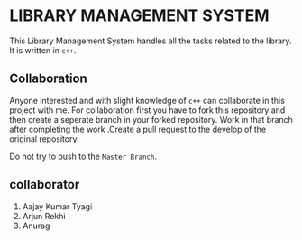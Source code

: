 # LIBRARY MANAGEMENT SYSTEM

This Library Management System  handles all the tasks related to the library. It is  written in `c++`.



## Collaboration
Anyone interested  and with slight knowledge of `c++` can collaborate in this project with me. For collaboration first you have to fork this repository and then create a seperate branch in your forked repository. Work in that branch after completing the work .Create a pull request to the develop of the original repository. 

Do not try to push to the `Master Branch`.


## collaborator
1. Aajay Kumar Tyagi
1. Arjun Rekhi
1. Anurag 

